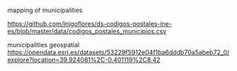 
mapping of municipalities

https://github.com/inigoflores/ds-codigos-postales-ine-es/blob/master/data/codigos_postales_municipios.csv

municipalities geospatial
https://opendata.esri.es/datasets/53229f5912e04f1ba6dddb70a5abeb72_0/explore?location=39.924081%2C-0.401119%2C8.42
